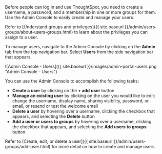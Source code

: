 Before people can log in and use ThoughtSpot, you need to create a username, a
password, and a membership in one or more groups for them. Use the Admin Console to easily create and manage your users.

Refer to [Understand groups and privileges]({{ site.baseurl }}/admin/users-groups/about-users-groups.html) to learn about the privileges you can assign to a user.

To manage users, navigate to the Admin Console by clicking on the **Admin** tab from the top navigation bar. Select **Users** from the side navigation bar that appears.

![Admin Console - Users]({{ site.baseurl }}/images/admin-portal-users.png "Admin Console - Users")

You can use the Admin Console to accomplish the following tasks:
* **Create a user** by clicking on the **+ add user** button
* **Manage an existing user** by clicking on the user you would like to edit: change the username, display name, sharing visibility, password, or email, or resend or test the welcome email
* **Delete a user** by hovering over a username, clicking the checkbox that appears, and selecting the **Delete** button
* **Add a user or users to groups** by hovering over a username, clicking the checkbox that appears, and selecting the **Add users to groups** button

Refer to [Create, edit, or delete a user]({{ site.baseurl }}/admin/users-groups/add-user.html) for more detail on how to create and manage users.
